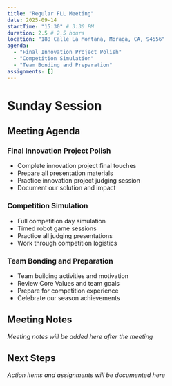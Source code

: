 ```yaml
---
title: "Regular FLL Meeting"
date: 2025-09-14
startTime: "15:30" # 3:30 PM
duration: 2.5 # 2.5 hours
location: "188 Calle La Montana, Moraga, CA, 94556"
agenda:
  - "Final Innovation Project Polish"
  - "Competition Simulation"
  - "Team Bonding and Preparation"
assignments: []
---
```


# Sunday Session

## Meeting Agenda

### Final Innovation Project Polish
- Complete innovation project final touches
- Prepare all presentation materials
- Practice innovation project judging session
- Document our solution and impact

### Competition Simulation
- Full competition day simulation
- Timed robot game sessions
- Practice all judging presentations
- Work through competition logistics

### Team Bonding and Preparation
- Team building activities and motivation
- Review Core Values and team goals
- Prepare for competition experience
- Celebrate our season achievements

## Meeting Notes

*Meeting notes will be added here after the meeting*

## Next Steps

*Action items and assignments will be documented here*